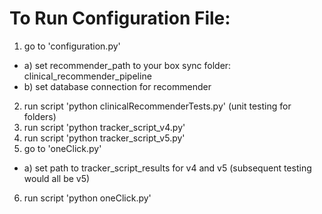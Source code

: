 # To Run Configuration File:

1) go to 'configuration.py'
  - a) set recommender_path to your box sync folder: clinical_recommender_pipeline
  - b) set database connection for recommender
2) run script 'python clinicalRecommenderTests.py' (unit testing for folders)
3) run script 'python tracker_script_v4.py'
4) run script 'python tracker_script_v5.py'
5) go to 'oneClick.py'
  - a) set path to tracker_script_results for v4 and v5 (subsequent testing would all be v5)
6) run script 'python oneClick.py'
